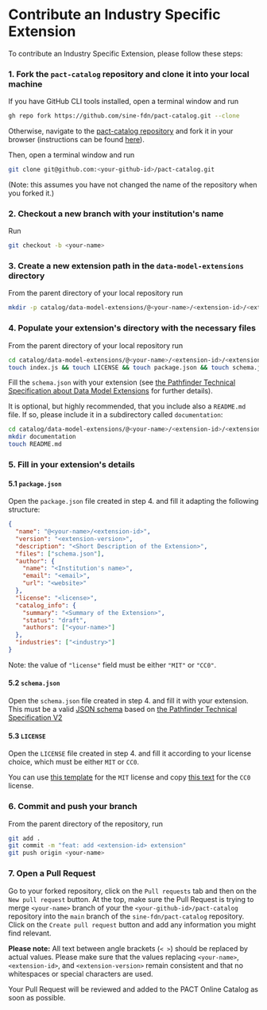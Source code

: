 # Contribute an Industry Specific Extension

To contribute an Industry Specific Extension, please follow these steps:

### 1. Fork the `pact-catalog` repository and clone it into your local machine

If you have GitHub CLI tools installed, open a terminal window and run

```sh
gh repo fork https://github.com/sine-fdn/pact-catalog.git --clone
```

Otherwise, navigate to the [pact-catalog repository](https://github.com/sine-fdn/pact-catalog.git) and fork it in your browser (instructions can be found [here](https://github.com/sine-fdn/pact-catalog.git)).

Then, open a terminal window and run

```sh
git clone git@github.com:<your-github-id>/pact-catalog.git
```

(Note: this assumes you have not changed the name of the repository when you forked it.)

### 2. Checkout a new branch with your institution's name

Run

```sh
git checkout -b <your-name>
```

### 3. Create a new extension path in the `data-model-extensions` directory

From the parent directory of your local repository run

```sh
mkdir -p catalog/data-model-extensions/@<your-name>/<extension-id>/<extension-version>
```

### 4. Populate your extension's directory with the necessary files

From the parent directory of your local repository run

```sh
cd catalog/data-model-extensions/@<your-name>/<extension-id>/<extension-version>
touch index.js && touch LICENSE && touch package.json && touch schema.json
```

Fill the `schema.json` with your extension (see [the Pathfinder Technical Specification about Data Model Extensions](https://wbcsd.github.io/data-model-extensions/guidance/#catalog-data-attributes) for further details).

It is optional, but highly recommended, that you include also a `README.md` file. If so, please include it in a subdirectory called `documentation`:

```sh
cd catalog/data-model-extensions/@<your-name>/<extension-id>/<extension-version>
mkdir documentation
touch README.md
```

### 5. Fill in your extension's details

#### 5.1 `package.json`

Open the `package.json` file created in step 4. and fill it adapting the following structure:

```json
{
  "name": "@<your-name>/<extension-id>",
  "version": "<extension-version>",
  "description": "<Short Description of the Extension>",
  "files": ["schema.json"],
  "author": {
    "name": "<Institution's name>",
    "email": "<email>",
    "url": "<website>"
  },
  "license": "<license>",
  "catalog_info": {
    "summary": "<Summary of the Extension>",
    "status": "draft",
    "authors": ["<your-name>"]
  },
  "industries": ["<industry>"]
}
```

Note: the value of `"license"` field must be either `"MIT"` or `"CC0"`.

#### 5.2 `schema.json`

Open the `schema.json` file created in step 4. and fill it with your extension. This must be a valid [JSON schema](https://json-schema.org) based on [the Pathfinder Technical Specification V2](https://pact-catalog-frontend.vercel.app/schemas/@wbcsd-product-footprint-2.0.0.schema.json)

#### 5.3 `LICENSE`

Open the `LICENSE` file created in step 4. and fill it according to your license choice, which must be either `MIT` or `CC0`.

You can use [this template](https://github.com/sine-fdn/pact-catalog-frontend/blob/main/frontend/utils/MIT.txt) for the `MIT` license and copy [this text](https://github.com/sine-fdn/pact-catalog-frontend/blob/main/frontend/utils/CC0.txt) for the `CC0` license.


### 6. Commit and push your branch

From the parent directory of the repository, run

```sh
git add .
git commit -m "feat: add <extension-id> extension"
git push origin <your-name>
```

### 7. Open a Pull Request

Go to your forked repository, click on the `Pull requests` tab and then on the `New pull request` button. At the top, make sure the Pull Request is trying to merge `<your-name>` branch of your the `<your-github-id>/pact-catalog` repository into the `main` branch of the `sine-fdn/pact-catalog` repository. Click on the `Create pull request` button and add any information you might find relevant.


<strong>Please note:</strong> All text between angle brackets (`< >`) should be replaced by actual values. Please make sure that the values replacing `<your-name>`, `<extension-id>`, and `<extension-version>` remain consistent and that no whitespaces or special characters are used.

Your Pull Request will be reviewed and added to the PACT Online Catalog as soon as possible.

